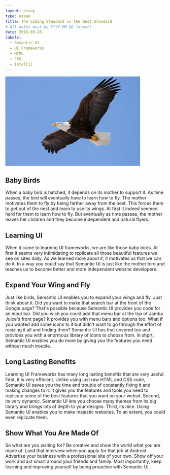 ```yaml
---
layout: essay
type: essay
title: The Coding Standard is the Best Standard
# All dates must be YYYY-MM-DD format!
date: 2019-09-26
labels:
  - Semantic UI
  - UI Frameworks
  - HTML
  - CSS
  - IntelliJ
---
```


<img class="ui medium left floated image" src="../images/eagle.jpg">

## Baby Birds

When a baby bird is hatched, it depends on its mother to support it. As time passes, the bird will eventually have to learn how to fly. The mother motivates them to fly by being farther away from the nest. This forces them to get out of the nest and learn to use its wings. At first it indeed seemed hard for them to learn how to fly. But eventually as time passes, the mother leaves her children and they become independent and natural flyers.

## Learning UI

When it came to learning UI frameworks, we are like those baby birds. At first it seems very intimidating to replicate all those beautiful features we see on sites daily. As we learned more about it, it motivates us that we can do it. In a way you could say that Semantic UI is just like the mother bird and teaches us to become better and more independent website developers. 

## Expand Your Wing and Fly

Just like birds, Semantic UI enables you to expand your wings and fly. Just think about it. Did you want to make that search bar at the front of the Google page? That's possible because Semantic UI provides you code for an input bar. Did you wish you could add that menu bar at the top of Jamba Juice's front page? It provides you with menu bars and options too. What if you wanted add some icons to it but didn't want to go through the effort of resizing it all and finding them? Semantic UI has that covered too and provides you with a enormous library of icons to choose from. In shprt, Semantic UI enables you do more by giving you the features you need without much trouble.

## Long Lasting Benefits

Learning UI Frameworks has many long lasting benefits that are very useful. First, it is very efficient. Unlike using just raw HTML and CSS code, Semantic UI saves you the time and trouble of constantly fixing it and making changes to it. It gives you the features and tools you need to replicate some of the best features that you want on your websit. Second, its very dynamic. Semantic UI lets you choose many themes from its big library and brings lots of depth to your designs. Third, its nice. Using Semantic UI enables you to make majestic websites. To an extent, you could even replicate them.

## Show What You Are Made Of

So what are you waiting for? Be creative and show the world what you are made of. Land that interview when you apply for that job at Android. Advertise your business with a professional site of your own. Show off your work and act smart around your friends and family. Most importantly, keep learning and improving yourself by being proactive with Semantic UI.
